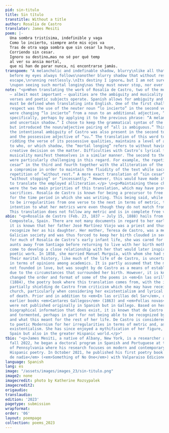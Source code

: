```yaml
---
pid: sin-titulo
title: Sin título
transtitle: Without a title
author: Rosalía de Castro
translator: James Mesiti
poem: |-
  Una sombra tristísima, indefinible y vaga
  Como lo incierto, siempre ante mis ojos va
  Tras de otra vaga sombra que sin cesar la huye,
  Corriendo sin cesar.
  Ignoro su destino…mas no sé por qué temp
  al ver su ansia mortal,
  que ni han de parar nunca, ni encontrarse jamás.
transpoem: "A melancholic and indefinable shadow, blurry\nlike all that is uncertain,
  before my eyes always follows\nanother blurry shadow that without rest tries to
  escape,\nrunning restlessly.\nIts destiny I ignore… but I am not sure why I am scared
  \nupon seeing such mortal longing\nas they must never stop, nor ever meet."
note: "<p>When translating the work of Rosalía de Castro, two of the most difficult
  — albeit most important — qualities are the ambiguity and musicality in which her
  verses and poetic subjects operate. Spanish allows for ambiguity and wordplay that
  must be defined when translating into English. One of the first challenges to this
  respect was the use of the neuter noun “lo incierto” in the second verse. The options
  were changing “lo incierto” from a noun to an additional adjective, “uncertain”
  specifically, perhaps by applying it to the previous phrase: “A melancholic, indefinable,
  and uncertain shadow.” I chose to keep the grammatical syntax of the verse as is
  but introduced the noun/adjective pairing of “all is ambiguous.” This struggle with
  the intentional ambiguity of Castro was also present in the second to last verse
  and the possessive adjective of “su.” The translation of this word to “such,” while
  ridding the verse of its possessive qualities, maintains a level of ambiguity as
  to who, or which shadow, the “mortal longing” refers to without having to make a
  creative decision on the matter. Difficulties with Castro’s lyrical fluidity and
  musicality manifest themselves in a similar manner. The second to the fourth verses
  were particularly challenging in this regard. For example, the repetition of “sin
  cesar” in the third and fourth together with the alliteration of the “c” required
  a compromise in order to maintain the fluidity of the text while sacrificing a direct
  repetition of “without rest.” A more exact translation of “sin cesar” may have been
  “without stopping” or “incessantly.” However, this would have made it perhaps impossible
  to translate the employed alliteration.</p> \n<p>Maintaining these characteristics
  were the two main priorities of this translation, which may have provoked other
  sacrifices. Rosalía de Castro is known for being a precursor to free verse poetry
  for the time period in which she was writing. This being said, while there tends
  to be irregularities from one verse to the next in terms of metric, there may be
  intention to what her metrics were even though they do not match from verse to verse.
  This translation does not follow any metric and is in complete free verse.</p> \n"
abio: "<p>Rosalía de Castro (Feb. 23, 1837 – July 15, 1888) hails from Santiago de
  Compostela, Spain. There are not many documents in regard to her early life. However,
  it is known that her father José Martínez Viojo was a priest and thus could not
  recognize her as his daughter. Her mother, Teresa de Castro, was a member of high
  Galician society and was thus forced to keep her birth clouded in secrecy. As such,
  for much of Rosalía de Castro’s early infant life, she was cared for by her paternal
  aunts away from Santiago before returning to live with her birth mother. She would
  come to develop a close relationship with her that would later inspire some of her
  poetic work. In 1858, she married Manuel Murguía, with whom she had seven children.
  Their marital history, like much of the life of de Castro, is uncertain and contradictory
  in terms of opinions among academics. It is partly assumed that the marriage was
  not founded in love, but was sought by de Castro as a means of establishing legitimacy
  due to the circumstances that surrounded her birth. However, it is known that Murguía
  changed the order and format of some of the poems in <em>En las orillas del Sar</em>
  (1884), the poetry book where this translation comes from, with the intention of
  partially shielding de Castro from criticism which she may have received from the
  church, particularly when considering her existentialism and lyrical questioning
  of death. Prior and in addition to <em>En las orillas del Sar</em>, de Castro’s
  earlier books <em>Cantares Gallegos</em> (1863) and <em>Follas novas</em> (1880)
  were not published originally in Spanish but in Gallego. Based on her work and the
  biographical information that does exist, it is known that de Castro lived “indicada”
  and tormented, perhaps in part for not being able to be recognized by her father
  and what this meant for the rest of her life. De Castro is considered a precursor
  to poetic Modernism for her irregularities in terms of metric and, as stated, her
  existentialism. She has since enjoyed a mythification of her figure, not only in
  Spain but also in the greater Hispanic world.</p>"
tbio: "<p>James Mesiti, a native of Albany, New York, is a researcher and poet. In
  fall 2022, he began a doctoral program in Spanish and Portuguese at the University
  of Pennsylvania where his research focuses on modern and contemporary transatlantic
  Hispanic poetry. In October 2021, he published his first poetry book titled <em>Algo
  de nadie</em> (<em>Something of No One</em>) with Valparaiso Ediciones.</p>"
language: Spanish
lang: es
image: "/assets/images/images_23/sin-titulo.png"
image2: none
imagecredit: photo by Katherine Rozsypalek
imagecredit2: 
origaudio: 
translaudio: 
edition: '2023'
pagetype: submission
wrapformat: 
order: '06'
layout: poempage
collection: poems_2023
---
```

